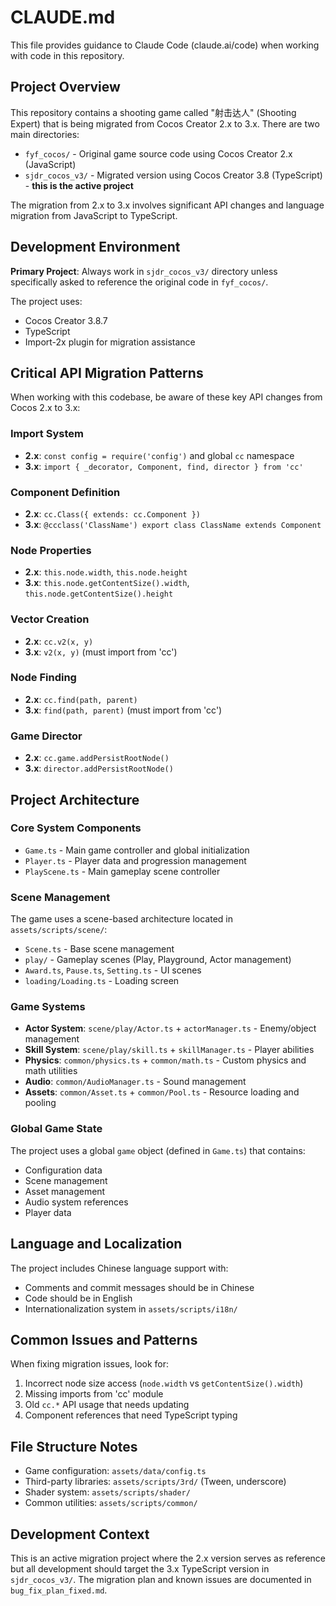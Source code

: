 # CLAUDE.md

This file provides guidance to Claude Code (claude.ai/code) when working with code in this repository.

## Project Overview

This repository contains a shooting game called "射击达人" (Shooting Expert) that is being migrated from Cocos Creator 2.x to 3.x. There are two main directories:

- `fyf_cocos/` - Original game source code using Cocos Creator 2.x (JavaScript)
- `sjdr_cocos_v3/` - Migrated version using Cocos Creator 3.8 (TypeScript) - **this is the active project**

The migration from 2.x to 3.x involves significant API changes and language migration from JavaScript to TypeScript.

## Development Environment

**Primary Project**: Always work in `sjdr_cocos_v3/` directory unless specifically asked to reference the original code in `fyf_cocos/`.

The project uses:
- Cocos Creator 3.8.7
- TypeScript
- Import-2x plugin for migration assistance

## Critical API Migration Patterns

When working with this codebase, be aware of these key API changes from Cocos 2.x to 3.x:

### Import System
- **2.x**: `const config = require('config')` and global `cc` namespace  
- **3.x**: `import { _decorator, Component, find, director } from 'cc'`

### Component Definition
- **2.x**: `cc.Class({ extends: cc.Component })`
- **3.x**: `@ccclass('ClassName') export class ClassName extends Component`

### Node Properties
- **2.x**: `this.node.width`, `this.node.height`
- **3.x**: `this.node.getContentSize().width`, `this.node.getContentSize().height`

### Vector Creation
- **2.x**: `cc.v2(x, y)`
- **3.x**: `v2(x, y)` (must import from 'cc')

### Node Finding
- **2.x**: `cc.find(path, parent)`
- **3.x**: `find(path, parent)` (must import from 'cc')

### Game Director
- **2.x**: `cc.game.addPersistRootNode()`
- **3.x**: `director.addPersistRootNode()`

## Project Architecture

### Core System Components
- `Game.ts` - Main game controller and global initialization
- `Player.ts` - Player data and progression management  
- `PlayScene.ts` - Main gameplay scene controller

### Scene Management
The game uses a scene-based architecture located in `assets/scripts/scene/`:
- `Scene.ts` - Base scene management
- `play/` - Gameplay scenes (Play, Playground, Actor management)
- `Award.ts`, `Pause.ts`, `Setting.ts` - UI scenes
- `loading/Loading.ts` - Loading screen

### Game Systems
- **Actor System**: `scene/play/Actor.ts` + `actorManager.ts` - Enemy/object management
- **Skill System**: `scene/play/skill.ts` + `skillManager.ts` - Player abilities
- **Physics**: `common/physics.ts` + `common/math.ts` - Custom physics and math utilities
- **Audio**: `common/AudioManager.ts` - Sound management
- **Assets**: `common/Asset.ts` + `common/Pool.ts` - Resource loading and pooling

### Global Game State
The project uses a global `game` object (defined in `Game.ts`) that contains:
- Configuration data
- Scene management
- Asset management  
- Audio system references
- Player data

## Language and Localization

The project includes Chinese language support with:
- Comments and commit messages should be in Chinese
- Code should be in English
- Internationalization system in `assets/scripts/i18n/`

## Common Issues and Patterns

When fixing migration issues, look for:
1. Incorrect node size access (`node.width` vs `getContentSize().width`)
2. Missing imports from 'cc' module
3. Old `cc.*` API usage that needs updating
4. Component references that need TypeScript typing

## File Structure Notes

- Game configuration: `assets/data/config.ts`
- Third-party libraries: `assets/scripts/3rd/` (Tween, underscore)
- Shader system: `assets/scripts/shader/`
- Common utilities: `assets/scripts/common/`

## Development Context

This is an active migration project where the 2.x version serves as reference but all development should target the 3.x TypeScript version in `sjdr_cocos_v3/`. The migration plan and known issues are documented in `bug_fix_plan_fixed.md`.